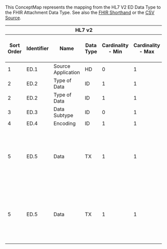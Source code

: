 
This ConceptMap represents the mapping from the HL7 V2 ED Data Type to the FHIR Attachment Data Type. See also the <a href='https://github.com/HL7/v2-to-fhir/blob/master/tank/Datatype ED to Attachment.fsh'>FHIR Shorthand</a> or the <a href='https://github.com/HL7/v2-to-fhir/blob/master/mappings/datatypes/HL7 Data Type - FHIR R4_ ED[Attachment] - Sheet1.csv'>CSV Source</a>.
<table class='grid'><thead>
<tr><th colspan='6'>HL7 v2</th><th colspan='3'>Condition (IF True, args)</th><th colspan='8'>HL7 FHIR</th><th rowspan='2'>Comments</th></tr>
<tr><th title='Rows are listed in sequence of how they appear in the v2 standard. The first column, Sort Order, provides a sort order that can re-create the original v2 standard sequence in case one opts to re-sort/filter the rows.'>Sort Order</th><th title='Contains the formal Data Type Name and Component Sequence according to the base standard using &quot;.&quot; as the delimiter.'>Identifier</th><th title='The formal name of the field in the most current published version.'>Name</th><th title='The data type of the field in the most current published version if not deprecated, otherwise the data type at the time it was deprecated and removed.'>Data Type</th><th title='The V2 min cardinality expressed numerically.'>Cardinality - Min</th><th title='The V2 max cardinality expressed numerically.' style='border-right: 2px'>Cardinality - Max</th><th title='Condition in an easy to read syntax (Computable ANTLR)'>Computable ANTLR</th><th title='Condition in FHIRPath Notation'>Computable FHIRPath</th><th title='Condition expressed in narrative form' style='border-right: 2px'>Narrative</th><th title='An existing FHIR attribute in the target FHIR version.'>FHIR Attribute</th><th title='The FHIR attribute&apos;s data type in the target FHIR version.'>Proposed Extension</th><th title='The proposed FHIR Extension.'>Data Type</th><th title='The FHIR min cardinality expressed numerically.'>Cardinality - Min</th><th title='The FHIR max cardinality expressed numerically.' style='border-right: 2px'>Cardinality - Max</th><th title='The URL to the Data Type Map that is to be used for the attribute in this segment.'>Data Type Mapping</th><th title='The fixed or computed value to assign.'>Vocabulary Mapping<br/>(IS, ID, CE, CEN, CWE)</th><th title='Mapping for terminology tables.'>Assignment</th></tr></thead>
<tbody>
<tr> <td>1</td><td>ED.1</td><td>Source Application</td><td>HD</td><td>0</td><td style='border-right: 2px'>1</td><td></td><td></td><td style='border-right: 2px'></td><td></td><td></td><td></td><td></td><td></td><td></td><td></td><td></td><td></td></tr>
<tr> <td>2</td><td>ED.2</td><td>Type of Data</td><td>ID</td><td>1</td><td style='border-right: 2px'>1</td><td>IF ED.3 NOT VALUED</td><td></td><td style='border-right: 2px'></td><td><a href='https://hl7.org/fhir/R4/datatypes-definitions.html#Attachment.Attachment.extension.url'>Attachment.extension.url</a></td><td></td><td><a href='https://hl7.org/fhir/R4/datatypes-definitions.html#Attachment.Attachment.uri'>Attachment.uri</a></td><td>1</td><td>1</td><td></td><td></td><td>"<a href='https://hl7.org/fhir/StructureDefinition/alternate-codes'>https://hl7.org/fhir/StructureDefinition/alternate-codes</a>"</td><td></td></tr>
<tr> <td>2</td><td>ED.2</td><td>Type of Data</td><td>ID</td><td>1</td><td style='border-right: 2px'>1</td><td>IF ED.3 NOT VALUED</td><td></td><td style='border-right: 2px'></td><td><a href='https://hl7.org/fhir/R4/datatypes-definitions.html#Attachment.Attachment.extension.valueCodeableConcept'>Attachment.extension.valueCodeableConcept</a></td><td></td><td><a href='https://hl7.org/fhir/R4/datatypes-definitions.html#Attachment.Attachment.CodeableConcept'>Attachment.CodeableConcept</a></td><td>1</td><td>1</td><td></td><td></td><td></td><td></td></tr>
<tr> <td>3</td><td>ED.3</td><td>Data Subtype</td><td>ID</td><td>0</td><td style='border-right: 2px'>1</td><td></td><td></td><td style='border-right: 2px'></td><td><a href='https://hl7.org/fhir/R4/datatypes-definitions.html#Attachment.Attachment.contentType'>Attachment.contentType</a></td><td></td><td><a href='https://hl7.org/fhir/R4/datatypes-definitions.html#Attachment.Attachment.code'>Attachment.code</a></td><td>0</td><td>1</td><td></td><td></td><td></td><td></td></tr>
<tr> <td>4</td><td>ED.4</td><td>Encoding</td><td>ID</td><td>1</td><td style='border-right: 2px'>1</td><td></td><td></td><td style='border-right: 2px'></td><td></td><td></td><td></td><td></td><td></td><td></td><td></td><td></td><td></td></tr>
<tr> <td>5</td><td>ED.5</td><td>Data</td><td>TX</td><td>1</td><td style='border-right: 2px'>1</td><td>IF ED.4 IN ("Base64")</td><td></td><td style='border-right: 2px'></td><td><a href='https://hl7.org/fhir/R4/datatypes-definitions.html#Attachment.Attachment.data'>Attachment.data</a></td><td></td><td><a href='https://hl7.org/fhir/R4/datatypes-definitions.html#Attachment.Attachment.base64Binary'>Attachment.base64Binary</a></td><td>0</td><td>1</td><td></td><td></td><td></td><td>Implementations are not always accurate, so to be safe you may want to always assess OBX-5.5 to determine the correct .contentType.</td></tr>
<tr> <td>5</td><td>ED.5</td><td>Data</td><td>TX</td><td>1</td><td style='border-right: 2px'>1</td><td>IF ED.4 IN ("A", (HEX")</td><td></td><td style='border-right: 2px'></td><td><a href='https://hl7.org/fhir/R4/datatypes-definitions.html#Attachment.Attachment.data'>Attachment.data</a></td><td></td><td><a href='https://hl7.org/fhir/R4/datatypes-definitions.html#Attachment.Attachment.base64Binary'>Attachment.base64Binary</a></td><td>0</td><td>1</td><td></td><td></td><td>/convert from A or HEX to binary64/</td><td>Implementations are not always accurate, so to be safe you may want to always assess OBX-5.5 to determine the correct .contentType.</td></tr>
</tbody></table>
